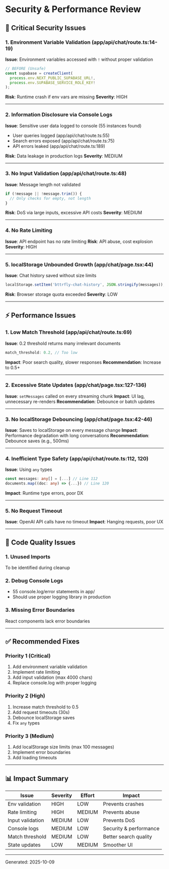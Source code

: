# Security & Performance Review

## 🔴 Critical Security Issues

### 1. **Environment Variable Validation** (app/api/chat/route.ts:14-19)
**Issue**: Environment variables accessed with `!` without proper validation
```typescript
// BEFORE (Unsafe)
const supabase = createClient(
  process.env.NEXT_PUBLIC_SUPABASE_URL!,
  process.env.SUPABASE_SERVICE_ROLE_KEY!
);
```

**Risk**: Runtime crash if env vars are missing
**Severity**: HIGH

---

### 2. **Information Disclosure via Console Logs**
**Issue**: Sensitive user data logged to console (55 instances found)
- User queries logged (app/api/chat/route.ts:55)
- Search errors exposed (app/api/chat/route.ts:75)
- API errors leaked (app/api/chat/route.ts:189)

**Risk**: Data leakage in production logs
**Severity**: MEDIUM

---

### 3. **No Input Validation** (app/api/chat/route.ts:48)
**Issue**: Message length not validated
```typescript
if (!message || !message.trim()) {
  // Only checks for empty, not length
}
```

**Risk**: DoS via large inputs, excessive API costs
**Severity**: MEDIUM

---

### 4. **No Rate Limiting**
**Issue**: API endpoint has no rate limiting
**Risk**: API abuse, cost explosion
**Severity**: HIGH

---

### 5. **localStorage Unbounded Growth** (app/chat/page.tsx:44)
**Issue**: Chat history saved without size limits
```typescript
localStorage.setItem('bttrfly-chat-history', JSON.stringify(messages));
```

**Risk**: Browser storage quota exceeded
**Severity**: LOW

---

## ⚡ Performance Issues

### 1. **Low Match Threshold** (app/api/chat/route.ts:69)
**Issue**: 0.2 threshold returns many irrelevant documents
```typescript
match_threshold: 0.2, // Too low
```

**Impact**: Poor search quality, slower responses
**Recommendation**: Increase to 0.5+

---

### 2. **Excessive State Updates** (app/chat/page.tsx:127-136)
**Issue**: `setMessages` called on every streaming chunk
**Impact**: UI lag, unnecessary re-renders
**Recommendation**: Debounce or batch updates

---

### 3. **No localStorage Debouncing** (app/chat/page.tsx:42-46)
**Issue**: Saves to localStorage on every message change
**Impact**: Performance degradation with long conversations
**Recommendation**: Debounce saves (e.g., 500ms)

---

### 4. **Inefficient Type Safety** (app/api/chat/route.ts:112, 120)
**Issue**: Using `any` types
```typescript
const messages: any[] = [...] // Line 112
documents.map((doc: any) => {...}) // Line 120
```

**Impact**: Runtime type errors, poor DX

---

### 5. **No Request Timeout**
**Issue**: OpenAI API calls have no timeout
**Impact**: Hanging requests, poor UX

---

## 🐛 Code Quality Issues

### 1. **Unused Imports**
To be identified during cleanup

### 2. **Debug Console Logs**
- 55 console.log/error statements in app/
- Should use proper logging library in production

### 3. **Missing Error Boundaries**
React components lack error boundaries

---

## ✅ Recommended Fixes

### Priority 1 (Critical)
1. Add environment variable validation
2. Implement rate limiting
3. Add input validation (max 4000 chars)
4. Replace console.log with proper logging

### Priority 2 (High)
1. Increase match threshold to 0.5
2. Add request timeouts (30s)
3. Debounce localStorage saves
4. Fix `any` types

### Priority 3 (Medium)
1. Add localStorage size limits (max 100 messages)
2. Implement error boundaries
3. Add loading timeouts

---

## 📊 Impact Summary

| Issue | Severity | Effort | Impact |
|-------|----------|--------|--------|
| Env validation | HIGH | LOW | Prevents crashes |
| Rate limiting | HIGH | MEDIUM | Prevents abuse |
| Input validation | MEDIUM | LOW | Prevents DoS |
| Console logs | MEDIUM | LOW | Security & performance |
| Match threshold | MEDIUM | LOW | Better search quality |
| State updates | LOW | MEDIUM | Smoother UI |

---

Generated: 2025-10-09
